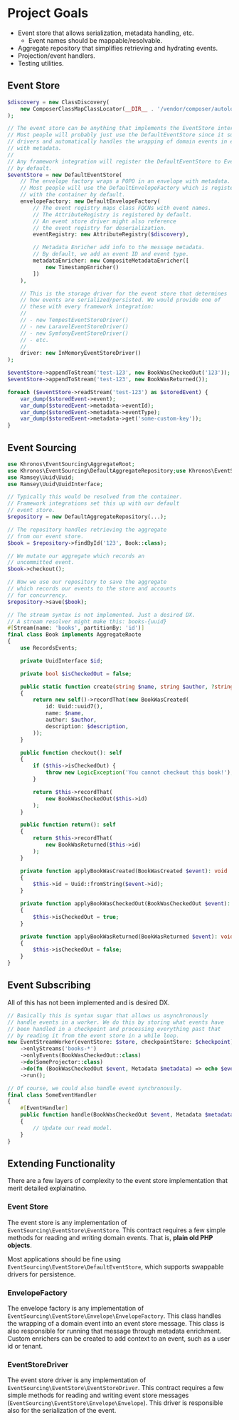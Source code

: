 # Project Goals
- Event store that allows serialization, metadata handling, etc.
  - Event names should be mappable/resolvable.
- Aggregate repository that simplifies retrieving and hydrating events.
- Projection/event handlers.
- Testing utilities.

## Event Store
```php
$discovery = new ClassDiscovery(
    new ComposerClassMapClassLocator(__DIR__ . '/vendor/composer/autoload_classmap.php')
);

// The event store can be anything that implements the EventStore interface.
// Most people will probably just use the DefaultEventStore since it supports
// drivers and automatically handles the wrapping of domain events in envelopes
// with metadata.
//
// Any framework integration will register the DefaultEventStore to EventStore
// by default.
$eventStore = new DefaultEventStore(
    // The envelope factory wraps a POPO in an envelope with metadata.
    // Most people will use the DefaultEnvelopeFactory which is registered
    // with the container by default.
    envelopeFactory: new DefaultEnvelopeFactory(
        // The event registry maps class FQCNs with event names.
        // The AttributeRegistry is registered by default.
        // An event store driver might also reference
        // the event registry for deserialization.
        eventRegistry: new AttributeRegistry($discovery),

        // Metadata Enricher add info to the message metadata.
        // By default, we add an event ID and event type.
        metadataEnricher: new CompositeMetadataEnricher([
            new TimestampEnricher()
        ])
    ),

    // This is the storage driver for the event store that determines
    // how events are serialized/persisted. We would provide one of
    // these with every framework integration:
    //
    // - new TempestEventStoreDriver()
    // - new LaravelEventStoreDriver()
    // - new SymfonyEventStoreDriver()
    // - etc.
    //
    driver: new InMemoryEventStoreDriver()
);

$eventStore->appendToStream('test-123', new BookWasCheckedOut('123'));
$eventStore->appendToStream('test-123', new BookWasReturned());

foreach ($eventStore->readStream('test-123') as $storedEvent) {
    var_dump($storedEvent->event);
    var_dump($storedEvent->metadata->eventId);
    var_dump($storedEvent->metadata->eventType);
    var_dump($storedEvent->metadata->get('some-custom-key'));
}
```

## Event Sourcing
```php
use Khronos\EventSourcing\AggregateRoot;
use Khronos\EventSourcing\DefaultAggregateRepository;use Khronos\EventSourcing\RecordsEvents;
use Ramsey\Uuid\Uuid;
use Ramsey\Uuid\UuidInterface;

// Typically this would be resolved from the container.
// Framework integrations set this up with our default
// event store.
$repository = new DefaultAggregateRepository(...);

// The repository handles retrieving the aggregate
// from our event store.
$book = $repository->findById('123', Book::class);

// We mutate our aggregate which records an
// uncommitted event.
$book->checkout();

// Now we use our repository to save the aggregate
// which records our events to the store and accounts
// for concurrency.
$repository->save($book);

// The stream syntax is not implemented. Just a desired DX.
// A stream resolver might make this: books-{uuid}
#[Stream(name: 'books', partitionBy: 'id')]
final class Book implements AggregateRoote
{
    use RecordsEvents;

    private UuidInterface $id;

    private bool $isCheckedOut = false;

    public static function create(string $name, string $author, ?string $description = null): self
    {
        return new self()->recordThat(new BookWasCreated(
            id: Uuid::uuid7(),
            name: $name,
            author: $author,
            description: $description,
        ));
    }

    public function checkout(): self
    {
        if ($this->isCheckedOut) {
            throw new LogicException('You cannot checkout this book!');
        }

        return $this->recordThat(
            new BookWasCheckedOut($this->id)
        );
    }

    public function return(): self
    {
        return $this->recordThat(
            new BookWasReturned($this->id)
        );
    }

    private function applyBookWasCreated(BookWasCreated $event): void
    {
        $this->id = Uuid::fromString($event->id);
    }

    private function applyBookWasCheckedOut(BookWasCheckedOut $event): void
    {
        $this->isCheckedOut = true;
    }

    private function applyBookWasReturned(BookWasReturned $event): void
    {
        $this->isCheckedOut = false;
    }
}
```

## Event Subscribing
All of this has not been implemented and is desired DX.

```php
// Basically this is syntax sugar that allows us asynchronously
// handle events in a worker. We do this by storing what events have
// been handled in a checkpoint and processing everything past that
// by reading it from the event store in a while loop. 
new EventStreamWorker(eventStore: $store, checkpointStore: $checkpoint)
    ->onlyStreams('books-*')
    ->onlyEvents(BookWasCheckedOut::class)
    ->do(SomeProjector::class)
    ->do(fn (BookWasCheckedOut $event, Metadata $metadata) => echo $event->id)
    ->run();

// Of course, we could also handle event synchronously.
final class SomeEventHandler
{
    #[EventHandler]
    public function handle(BookWasCheckedOut $event, Metadata $metadata): void
    {
        // Update our read model.
    }
}
```

## Extending Functionality
There are a few layers of complexity to the event store implementation that merit detailed explainatino.

### Event Store
The event store is any implementation of `EventSourcing\EventStore\EventStore`. This contract requires a few simple methods for reading and writing domain events. That is, __plain old PHP objects__.

Most applications should be fine using `EventSourcing\EventStore\DefaultEventStore`, which supports swappable drivers for persistence.

### EnvelopeFactory
The envelope factory is any implementation of `EventSourcing\EventStore\Envelope\EnvelopeFactory`. This class handles the wrapping of a domain event into an event store message. This class is also responsible for running that message through metadata enrichment. Custom enrichers can be created to add context to an event, such as a user id or tenant.

### EventStoreDriver
The event store driver is any implementation of `EventSourcing\EventStore\EventStoreDriver`. This contract requires a few simple methods for reading and writing event store messages (`EventSourcing\EventStore\Envelope\Envelope`). This driver is responsible also for the serialization of the event.


